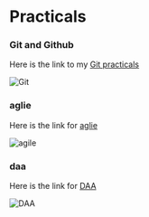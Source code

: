 # Practicals

### Git and Github

Here is the link to my [Git practicals](https://github.com/Hitashikankran/gitlab)

![Git](https://miro.medium.com/v2/resize:fit:1400/1*mtsk3fQ_BRemFidhkel3dA.png)

### aglie

Here is the link for [aglie](https://github.com/Hitashikankran/aglie)

![agile](https://www.nvisia.com/hubfs/agile-methodology-chicago.png)

### daa

Here is the link for [DAA](https://github.com/Hitashikankran/daa)

![DAA](https://static.javatpoint.com/tutorial/daa/images/daa-tutorial.png)

